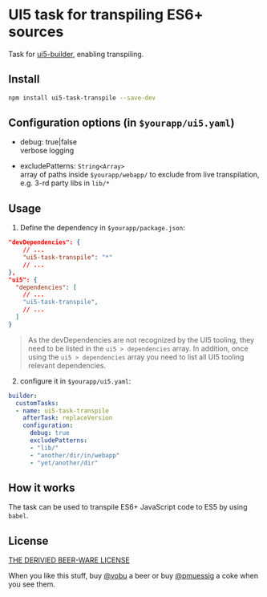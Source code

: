 # UI5 task for transpiling ES6+ sources

Task for [ui5-builder](https://github.com/SAP/ui5-builder), enabling transpiling.

## Install

```bash
npm install ui5-task-transpile --save-dev
```

## Configuration options (in `$yourapp/ui5.yaml`)

- debug: true|false  
verbose logging

- excludePatterns: `String<Array>`  
array of paths inside `$yourapp/webapp/` to exclude from live transpilation,  
e.g. 3-rd party libs in `lib/*`

## Usage

1. Define the dependency in `$yourapp/package.json`:

```json
"devDependencies": {
    // ...
    "ui5-task-transpile": "*"
    // ...
},
"ui5": {
  "dependencies": [
    // ...
    "ui5-task-transpile",
    // ...
  ]
}
```

> As the devDependencies are not recognized by the UI5 tooling, they need to be listed in the `ui5 > dependencies` array. In addition, once using the `ui5 > dependencies` array you need to list all UI5 tooling relevant dependencies.

2. configure it in `$yourapp/ui5.yaml`:

```yaml
builder:
  customTasks:
  - name: ui5-task-transpile
    afterTask: replaceVersion
    configuration:
      debug: true
      excludePatterns:
      - "lib/"
      - "another/dir/in/webapp"
      - "yet/another/dir"
```

## How it works

The task can be used to transpile ES6+ JavaScript code to ES5 by using `babel`.

## License

[THE DERIVIED BEER-WARE LICENSE](../../LICENSE)

When you like this stuff, buy [@vobu](https://twitter.com/vobu) a beer or buy [@pmuessig](https://twitter.com/pmuessig) a coke when you see them.
